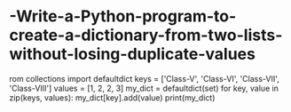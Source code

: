 # -Write-a-Python-program-to-create-a-dictionary-from-two-lists-without-losing-duplicate-values
rom collections import defaultdict
keys = ['Class-V', 'Class-VI', 'Class-VII', 'Class-VIII']
values = [1, 2, 2, 3]
my_dict = defaultdict(set)
for key, value in zip(keys, values):
my_dict[key].add(value)
print(my_dict)
